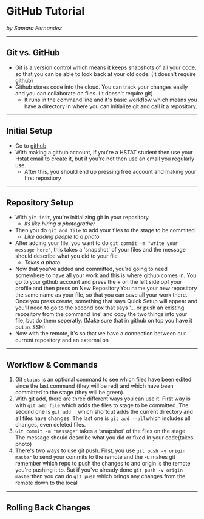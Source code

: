 # GitHub Tutorial

_by Samara Fernandez_

---
## Git vs. GitHub
* Git is a version control which means it keeps snapshots of all your code, so that you can be able to look back at your old code. (It doesn't require github)
* Github stores code into the cloud. You can track your changes easily and you can collaborate on files. (It doesn't require git)
  *  It runs in the command line and it's basic workflow which means you have a directory in where you can initialize git and call it a repository.


---
## Initial Setup
* Go to [github](https://github.com/)
* With making a github account, if you're a HSTAT student then use your Hstat email to create it, but if you're not then use an email you regularly use. 
  * After this, you should end up pressing free account and making your first repository
 
  
---
## Repository Setup
* With `git init`, you're initializing git in your repository
  * _Its like hiring a photograther_
* Then you do `git add file`  to add your files to the stage to be  commited
  * _Like adding people to a photo_
* After adding your file, you want to do `git commit -m "write your message here"`, this takes a 'snapshot' of your files and the message should describe what you did to your file
  * _Takes a photo_ 
* Now that you've added and committed, you're going to need somewhere to have all your work and this is where github comes in. You go to your github account and press the + on the left side opf your profile and then press on New Repository.You name your new repository the same name as your file, so that you can save all your work there. Once you press create, something that says Quick Setup will appear and you'll need to go to the second box that says '... or push an existing repository from the command line' and copy the two things into your file, but do them seperatly. (Make sure that in github on top you have it put as SSH)
* Now with the remote, it's so that we have a connection between our current repository and an external on


---
## Workflow & Commands
1. Git `status` is an optional command to see which files have been edited since the last command (they will be red) and which have been committed to the stage (they will be green).
2. With git add, there are three different ways you can use it. First way is with `git add file` which adds the files to stage to be committed. The second one is `git add .` which shortcut adds the current directory and all files have changes. The last one is `git add --all`which includes all changes, even deleted files.
3. `Git commit -m "message"` takes a ‘snapshot’ of the files on the stage. The message should describe what you did or fixed in your code(takes photo)
4. There's two ways to use git push. First, you use `git push -v origin master` to send your commits to the remote and the -u makes git remember which repo to push the changes to and origin is the remote you're pushing it to. But if you've already done `git push -v origin master`then you can do `git push` which brings any changes from the remote down to the local



---
## Rolling Back Changes